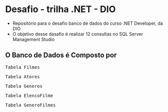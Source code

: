 # Desafio - trilha .NET - DIO
- Repositório para o desafio banco de dados do curso .NET Developer, da DIO
- O objetivo desse dasafio é realizar 12 consultas no SQL Server Management Studio
## O Banco de Dados é Composto por
<pre>Tabela Filmes</pre>
<pre>Tabela Atores</pre>
 <pre>Tabela Generos</pre>
<pre>Tabela ElencoFilme</pre>
<pre>Tabela GeneroFilmes</pre>
